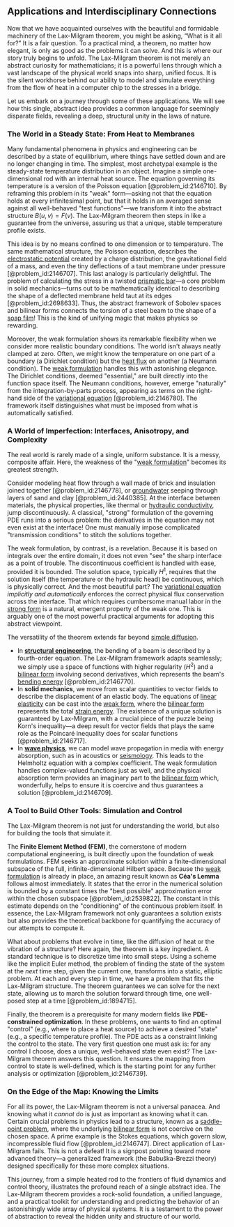 ## Applications and Interdisciplinary Connections

Now that we have acquainted ourselves with the beautiful and formidable machinery of the Lax-Milgram theorem, you might be asking, “What is it all for?” It is a fair question. To a practical mind, a theorem, no matter how elegant, is only as good as the problems it can solve. And this is where our story truly begins to unfold. The Lax-Milgram theorem is not merely an abstract curiosity for mathematicians; it is a powerful lens through which a vast landscape of the physical world snaps into sharp, unified focus. It is the silent workhorse behind our ability to model and simulate everything from the flow of heat in a computer chip to the stresses in a bridge.

Let us embark on a journey through some of these applications. We will see how this single, abstract idea provides a common language for seemingly disparate fields, revealing a deep, structural unity in the laws of nature.

### The World in a Steady State: From Heat to Membranes

Many fundamental phenomena in physics and engineering can be described by a state of equilibrium, where things have settled down and are no longer changing in time. The simplest, most archetypal example is the steady-state temperature distribution in an object. Imagine a simple one-dimensional rod with an internal heat source. The equation governing its temperature is a version of the Poisson equation [@problem_id:2146710]. By reframing this problem in its "weak" form—asking not that the equation holds at every infinitesimal point, but that it holds in an averaged sense against all well-behaved "test functions"—we transform it into the abstract structure $B(u,v) = F(v)$. The Lax-Milgram theorem then steps in like a guarantee from the universe, assuring us that a unique, stable temperature profile exists.

This idea is by no means confined to one dimension or to temperature. The same mathematical structure, the Poisson equation, describes the [electrostatic potential](@article_id:139819) created by a charge distribution, the gravitational field of a mass, and even the tiny deflections of a taut membrane under pressure [@problem_id:2146707]. This last analogy is particularly delightful. The problem of calculating the stress in a twisted [prismatic bar](@article_id:189649)—a core problem in solid mechanics—turns out to be mathematically identical to describing the shape of a deflected membrane held taut at its edges [@problem_id:2698633]. Thus, the abstract framework of Sobolev spaces and bilinear forms connects the torsion of a steel beam to the shape of a [soap film](@article_id:267134)! This is the kind of unifying magic that makes physics so rewarding.

Moreover, the weak formulation shows its remarkable flexibility when we consider more realistic boundary conditions. The world isn't always neatly clamped at zero. Often, we might know the temperature on one part of a boundary (a Dirichlet condition) but the [heat flux](@article_id:137977) on another (a Neumann condition). The [weak formulation](@article_id:142403) handles this with astonishing elegance. The Dirichlet conditions, deemed "essential," are built directly into the function space itself. The Neumann conditions, however, emerge "naturally" from the integration-by-parts process, appearing as terms on the right-hand side of the [variational equation](@article_id:634524) [@problem_id:2146780]. The framework itself distinguishes what must be imposed from what is automatically satisfied.

### A World of Imperfection: Interfaces, Anisotropy, and Complexity

The real world is rarely made of a single, uniform substance. It is a messy, composite affair. Here, the weakness of the "[weak formulation](@article_id:142403)" becomes its greatest strength.

Consider modeling heat flow through a wall made of brick and insulation joined together [@problem_id:2146778], or [groundwater](@article_id:200986) seeping through layers of sand and clay [@problem_id:2440385]. At the interface between materials, the physical properties, like thermal or [hydraulic conductivity](@article_id:148691), jump discontinuously. A classical, "strong" formulation of the governing PDE runs into a serious problem: the derivatives in the equation may not even exist at the interface! One must manually impose complicated "transmission conditions" to stitch the solutions together.

The weak formulation, by contrast, is a revelation. Because it is based on integrals over the entire domain, it does not even "see" the sharp interface as a point of trouble. The discontinuous coefficient is handled with ease, provided it is bounded. The solution space, typically $H^1$, requires that the solution itself (the temperature or the hydraulic head) be continuous, which is physically correct. And the most beautiful part? The [variational equation](@article_id:634524) *implicitly and automatically* enforces the correct physical flux conservation across the interface. That which requires cumbersome manual labor in the [strong form](@article_id:164317) is a natural, emergent property of the weak one. This is arguably one of the most powerful practical arguments for adopting this abstract viewpoint.

The versatility of the theorem extends far beyond [simple diffusion](@article_id:145221).
- In **[structural engineering](@article_id:151779)**, the bending of a beam is described by a fourth-order equation. The Lax-Milgram framework adapts seamlessly; we simply use a space of functions with higher regularity ($H^2$) and a [bilinear form](@article_id:139700) involving second derivatives, which represents the beam's [bending energy](@article_id:174197) [@problem_id:2146770].
- In **solid mechanics**, we move from scalar quantities to vector fields to describe the displacement of an elastic body. The equations of [linear elasticity](@article_id:166489) can be cast into the [weak form](@article_id:136801), where the [bilinear form](@article_id:139700) represents the total [strain energy](@article_id:162205). The existence of a unique solution is guaranteed by Lax-Milgram, with a crucial piece of the puzzle being Korn's inequality—a deep result for vector fields that plays the same role as the Poincaré inequality does for scalar functions [@problem_id:2146717].
- In **[wave physics](@article_id:196159)**, we can model wave propagation in media with energy absorption, such as in acoustics or [seismology](@article_id:203016). This leads to the Helmholtz equation with a complex coefficient. The weak formulation handles complex-valued functions just as well, and the physical absorption term provides an imaginary part to the [bilinear form](@article_id:139700) which, wonderfully, helps to ensure it is coercive and thus guarantees a solution [@problem_id:2146709].

### A Tool to Build Other Tools: Simulation and Control

The Lax-Milgram theorem is not just for understanding the world, but also for building the tools that simulate it.

The **Finite Element Method (FEM)**, the cornerstone of modern computational engineering, is built directly upon the foundation of weak formulations. FEM seeks an approximate solution within a finite-dimensional subspace of the full, infinite-dimensional Hilbert space. Because the [weak formulation](@article_id:142403) is already in place, an amazing result known as **Céa's Lemma** follows almost immediately. It states that the error in the numerical solution is bounded by a constant times the "best possible" approximation error within the chosen subspace [@problem_id:2539822]. The constant in this estimate depends on the "conditioning" of the continuous problem itself. In essence, the Lax-Milgram framework not only guarantees a solution exists but also provides the theoretical backbone for quantifying the accuracy of our attempts to compute it.

What about problems that evolve in time, like the diffusion of heat or the vibration of a structure? Here again, the theorem is a key ingredient. A standard technique is to discretize time into small steps. Using a scheme like the implicit Euler method, the problem of finding the state of the system at the *next* time step, given the current one, transforms into a static, elliptic problem. At each and every step in time, we have a problem that fits the Lax-Milgram structure. The theorem guarantees we can solve for the next state, allowing us to march the solution forward through time, one well-posed step at a time [@problem_id:1894715].

Finally, the theorem is a prerequisite for many modern fields like **PDE-constrained optimization**. In these problems, one wants to find an optimal "control" (e.g., where to place a heat source) to achieve a desired "state" (e.g., a specific temperature profile). The PDE acts as a constraint linking the control to the state. The very first question one must ask is: for any control I choose, does a unique, well-behaved state even exist? The Lax-Milgram theorem answers this question. It ensures the mapping from control to state is well-defined, which is the starting point for any further analysis or optimization [@problem_id:2146739].

### On the Edge of the Map: Knowing the Limits

For all its power, the Lax-Milgram theorem is not a universal panacea. And knowing what it *cannot* do is just as important as knowing what it can. Certain crucial problems in physics lead to a structure, known as a [saddle-point problem](@article_id:177904), where the underlying [bilinear form](@article_id:139700) is not coercive on the chosen space. A prime example is the Stokes equations, which govern slow, incompressible fluid flow [@problem_id:2146747]. Direct application of Lax-Milgram fails. This is not a defeat! It is a signpost pointing toward more advanced theory—a generalized framework (the Babuška-Brezzi theory) designed specifically for these more complex situations.

This journey, from a simple heated rod to the frontiers of fluid dynamics and control theory, illustrates the profound reach of a single abstract idea. The Lax-Milgram theorem provides a rock-solid foundation, a unified language, and a practical toolkit for understanding and predicting the behavior of an astonishingly wide array of physical systems. It is a testament to the power of abstraction to reveal the hidden unity and structure of our world.